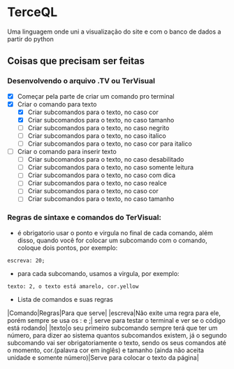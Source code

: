 # TerceQL
Uma linguagem onde uni a visualização do site e com o banco de dados a partir do python

## Coisas que precisam ser feitas
### Desenvolvendo o arquivo .TV ou TerVisual
- [X] Começar pela parte de criar um comando pro terminal
- [X] Criar o comando para texto
  - [X] Criar subcomandos para o texto, no caso cor
  - [x] Criar subcomandos para o texto, no caso tamanho
  - [ ] Criar subcomandos para o texto, no caso negrito
  - [ ] Criar subcomandos para o texto, no caso italico
  - [ ] Criar subcomandos para o texto, no caso cor para italico
- [ ] Criar o comando para inserir texto
  - [ ] Criar subcomandos para o texto, no caso desabilitado
  - [ ] Criar subcomandos para o texto, no caso somente leitura
  - [ ] Criar subcomandos para o texto, no caso com dica
  - [ ] Criar subcomandos para o texto, no caso realce
  - [ ] Criar subcomandos para o texto, no caso cor
  - [ ] Criar subcomandos para o texto, no caso tamanho

### Regras de sintaxe e comandos do TerVisual:
- é obrigatorio usar o ponto e virgula no final de cada comando, além disso, quando você for colocar um subcomando com o comando, coloque dois pontos, por exemplo:
```
escreva: 20;
```
- para cada subcomando, usamos a virgula, por exemplo:

```
texto: 2, o texto está amarelo, cor.yellow
```

- Lista de comandos e suas regras

|Comando|Regras|Para que serve|
|escreva|Não exite uma regra para ele, porém sempre se usa os : e ;| serve para testar o terminal e ver se o código está rodando|
|texto|o seu primeiro subcomando sempre terá que ter um número, para dizer ao sistema quantos subcomandos existem, já o segundo subcomando vai ser obrigatoriamente o texto, sendo os seus comandos até o momento, cor.(palavra cor em inglês) e tamanho (ainda não aceita unidade e somente número)|Serve para colocar o texto da página|
